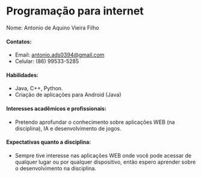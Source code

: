 # Programação para internet

Nome: Antonio de Aquino Vieira Filho

#### Contatos:

* Email: antonio.ads0394@gmail.com
* Celular: (86) 99533-5285

#### Habilidades:

* Java, C++, Python.
* Criação de aplicações para Android (Java)

#### Interesses acadêmicos e profissionais:

* Pretendo aprofundar o conhecimento sobre aplicações WEB (na disciplina), IA e desenvolvimento de jogos.

#### Expectativas quanto a disciplina:

* Sempre tive interesse nas aplicações WEB onde você pode acessar de qualquer lugar ou por qualquer dispositivo, então espero aprender sobre o desenvolvimento na disciplina.
